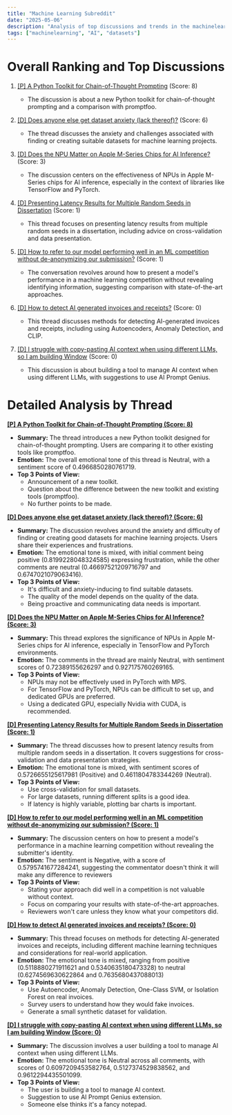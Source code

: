 ```yaml
---
title: "Machine Learning Subreddit"
date: "2025-05-06"
description: "Analysis of top discussions and trends in the machinelearning subreddit"
tags: ["machinelearning", "AI", "datasets"]
---
```


# Overall Ranking and Top Discussions

1.  [[P] A Python Toolkit for Chain-of-Thought Prompting](https://www.reddit.com/r/MachineLearning/comments/1kg8wcr/p_a_python_toolkit_for_chainofthought_prompting/) (Score: 8)
    *   The discussion is about a new Python toolkit for chain-of-thought prompting and a comparison with promptfoo.

2.  [[D] Does anyone else get dataset anxiety (lack thereof)?](https://www.reddit.com/r/MachineLearning/comments/1kg6c0z/d_does_anyone_else_get_dataset_anxiety_lack/) (Score: 6)
    *   The thread discusses the anxiety and challenges associated with finding or creating suitable datasets for machine learning projects.

3.  [[D] Does the NPU Matter on Apple M-Series Chips for AI Inference?](https://www.reddit.com/r/MachineLearning/comments/1kfyd0h/d_does_the_npu_matter_on_apple_mseries_chips_for/) (Score: 3)
    *   The discussion centers on the effectiveness of NPUs in Apple M-Series chips for AI inference, especially in the context of libraries like TensorFlow and PyTorch.

4.  [[D] Presenting Latency Results for Multiple Random Seeds in Dissertation](https://www.reddit.com/r/MachineLearning/comments/1kg4tbh/d_presenting_latency_results_for_multiple_random/) (Score: 1)
    *   This thread focuses on presenting latency results from multiple random seeds in a dissertation, including advice on cross-validation and data presentation.

5.  [[D] How to refer to our model performing well in an ML competition without de-anonymizing our submission?](https://www.reddit.com/r/MachineLearning/comments/1kgd5hx/d_how_to_refer_to_our_model_performing_well_in_an/) (Score: 1)
    *   The conversation revolves around how to present a model's performance in a machine learning competition without revealing identifying information, suggesting comparison with state-of-the-art approaches.

6.  [[D] How to detect AI generated invoices and receipts?](https://www.reddit.com/r/MachineLearning/comments/1kg6z2m/d_how_to_detect_ai_generated_invoices_and_receipts/) (Score: 0)
    *   This thread discusses methods for detecting AI-generated invoices and receipts, including using Autoencoders, Anomaly Detection, and CLIP.

7.  [[D] I struggle with copy-pasting AI context when using different LLMs, so I am building Window](https://www.reddit.com/r/MachineLearning/comments/1kg80vj/d_i_struggle_with_copypasting_ai_context_when/) (Score: 0)
    *   This discussion is about building a tool to manage AI context when using different LLMs, with suggestions to use AI Prompt Genius.

# Detailed Analysis by Thread

**[[P] A Python Toolkit for Chain-of-Thought Prompting (Score: 8)](https://www.reddit.com/r/MachineLearning/comments/1kg8wcr/p_a_python_toolkit_for_chainofthought_prompting/)**
*   **Summary:** The thread introduces a new Python toolkit designed for chain-of-thought prompting. Users are comparing it to other existing tools like promptfoo.
*   **Emotion:** The overall emotional tone of this thread is Neutral, with a sentiment score of 0.4966850280761719.
*   **Top 3 Points of View:**
    *   Announcement of a new toolkit.
    *   Question about the difference between the new toolkit and existing tools (promptfoo).
    *   No further points to be made.

**[[D] Does anyone else get dataset anxiety (lack thereof)? (Score: 6)](https://www.reddit.com/r/MachineLearning/comments/1kg6c0z/d_does_anyone_else_get_dataset_anxiety_lack/)**
*   **Summary:** The discussion revolves around the anxiety and difficulty of finding or creating good datasets for machine learning projects. Users share their experiences and frustrations.
*   **Emotion:** The emotional tone is mixed, with initial comment being positive (0.8199228048324585) expressing frustration, while the other comments are neutral (0.46697521209716797 and 0.6747021079063416).
*   **Top 3 Points of View:**
    *   It's difficult and anxiety-inducing to find suitable datasets.
    *   The quality of the model depends on the quality of the data.
    *   Being proactive and communicating data needs is important.

**[[D] Does the NPU Matter on Apple M-Series Chips for AI Inference? (Score: 3)](https://www.reddit.com/r/MachineLearning/comments/1kfyd0h/d_does_the_npu_matter_on_apple_mseries_chips_for/)**
*   **Summary:** This thread explores the significance of NPUs in Apple M-Series chips for AI inference, especially in TensorFlow and PyTorch environments.
*   **Emotion:** The comments in the thread are mainly Neutral, with sentiment scores of 0.72389155626297 and 0.927175760269165.
*   **Top 3 Points of View:**
    *   NPUs may not be effectively used in PyTorch with MPS.
    *   For TensorFlow and PyTorch, NPUs can be difficult to set up, and dedicated GPUs are preferred.
    *   Using a dedicated GPU, especially Nvidia with CUDA, is recommended.

**[[D] Presenting Latency Results for Multiple Random Seeds in Dissertation (Score: 1)](https://www.reddit.com/r/MachineLearning/comments/1kg4tbh/d_presenting_latency_results_for_multiple_random/)**
*   **Summary:** The thread discusses how to present latency results from multiple random seeds in a dissertation. It covers suggestions for cross-validation and data presentation strategies.
*   **Emotion:** The emotional tone is mixed, with sentiment scores of 0.5726655125617981 (Positive) and 0.4611804783344269 (Neutral).
*   **Top 3 Points of View:**
    *   Use cross-validation for small datasets.
    *   For large datasets, running different splits is a good idea.
    *   If latency is highly variable, plotting bar charts is important.

**[[D] How to refer to our model performing well in an ML competition without de-anonymizing our submission? (Score: 1)](https://www.reddit.com/r/MachineLearning/comments/1kgd5hx/d_how_to_refer_to_our_model_performing_well_in_an/)**
*   **Summary:** The discussion centers on how to present a model's performance in a machine learning competition without revealing the submitter's identity.
*   **Emotion:** The sentiment is Negative, with a score of 0.5795741677284241, suggesting the commentator doesn't think it will make any difference to reviewers
*   **Top 3 Points of View:**
    *   Stating your approach did well in a competition is not valuable without context.
    *   Focus on comparing your results with state-of-the-art approaches.
    *   Reviewers won't care unless they know what your competitors did.

**[[D] How to detect AI generated invoices and receipts? (Score: 0)](https://www.reddit.com/r/MachineLearning/comments/1kg6z2m/d_how_to_detect_ai_generated_invoices_and_receipts/)**
*   **Summary:** This thread focuses on methods for detecting AI-generated invoices and receipts, including different machine learning techniques and considerations for real-world application.
*   **Emotion:** The emotional tone is mixed, ranging from positive (0.5118880271911621 and 0.5340635180473328) to neutral (0.6274569630622864 and 0.7635680437088013)
*   **Top 3 Points of View:**
    *   Use Autoencoder, Anomaly Detection, One-Class SVM, or Isolation Forest on real invoices.
    *   Survey users to understand how they would fake invoices.
    *   Generate a small synthetic dataset for validation.

**[[D] I struggle with copy-pasting AI context when using different LLMs, so I am building Window (Score: 0)](https://www.reddit.com/r/MachineLearning/comments/1kg80vj/d_i_struggle_with_copypasting_ai_context_when/)**
*   **Summary:** The discussion involves a user building a tool to manage AI context when using different LLMs.
*   **Emotion:** The emotional tone is Neutral across all comments, with scores of 0.6097209453582764, 0.5127374529838562, and 0.9612294435501099.
*   **Top 3 Points of View:**
    *   The user is building a tool to manage AI context.
    *   Suggestion to use AI Prompt Genius extension.
    *   Someone else thinks it's a fancy notepad.
